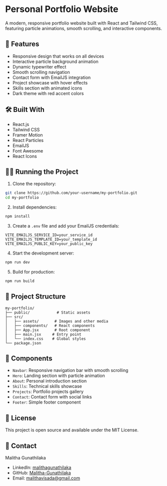 # Personal Portfolio Website

A modern, responsive portfolio website built with React and Tailwind CSS, featuring particle animations, smooth scrolling, and interactive components.

## 🚀 Features

- Responsive design that works on all devices
- Interactive particle background animation
- Dynamic typewriter effect
- Smooth scrolling navigation
- Contact form with EmailJS integration
- Project showcase with hover effects
- Skills section with animated icons
- Dark theme with red accent colors

## 🛠️ Built With

- React.js
- Tailwind CSS
- Framer Motion
- React Particles
- EmailJS
- Font Awesome
- React Icons

## 🏃‍♂️ Running the Project

1. Clone the repository:
```sh
git clone https://github.com/your-username/my-portfolio.git
cd my-portfolio
```

2. Install dependencies:
```sh
npm install
```

3. Create a `.env` file and add your EmailJS credentials:
```
VITE_EMAILJS_SERVICE_ID=your_service_id
VITE_EMAILJS_TEMPLATE_ID=your_template_id
VITE_EMAILJS_PUBLIC_KEY=your_public_key
```

4. Start the development server:
```sh
npm run dev
```

5. Build for production:
```sh
npm run build
```

## 📂 Project Structure

```
my-portfolio/
├── public/            # Static assets
├── src/
│   ├── assets/       # Images and other media
│   ├── components/   # React components
│   ├── App.jsx       # Root component
│   ├── main.jsx     # Entry point
│   └── index.css    # Global styles
└── package.json
```

## 🎨 Components

- `Navbar`: Responsive navigation bar with smooth scrolling
- `Hero`: Landing section with particle animation
- `About`: Personal introduction section
- `Skills`: Technical skills showcase
- `Projects`: Portfolio projects gallery
- `Contact`: Contact form with social links
- `Footer`: Simple footer component

## 📝 License

This project is open source and available under the MIT License.

## 🤝 Contact

Malitha Gunathilaka
- LinkedIn: [malithagunathilaka](https://www.linkedin.com/in/malithagunathilaka)
- GitHub: [Malitha-Gunathilaka](https://github.com/Malitha-Gunathilaka)
- Email: malithavisada@gmail.com
